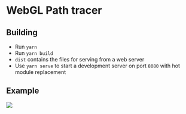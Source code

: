 # WebGL Path tracer

## Building

* Run `yarn`
* Run `yarn build`
* `dist` contains the files for serving from a web server
* Use `yarn serve` to start a development server on port `8080` with hot module replacement

## Example

![](example.png)
